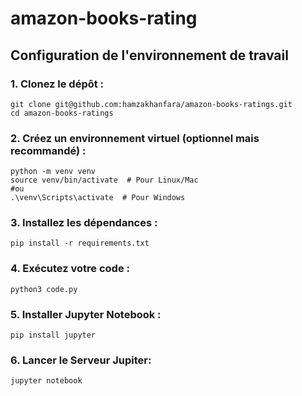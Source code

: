 # amazon-books-rating

## Configuration de l'environnement de travail

### 1. Clonez le dépôt :

   ```
   git clone git@github.com:hamzakhanfara/amazon-books-ratings.git
   cd amazon-books-ratings
   ```
### 2. Créez un environnement virtuel (optionnel mais recommandé) :
   ```
   python -m venv venv
   source venv/bin/activate  # Pour Linux/Mac
   #ou
   .\venv\Scripts\activate  # Pour Windows
  ```
### 3. Installez les dépendances :
```
pip install -r requirements.txt
```
### 4. Exécutez votre code :
```
python3 code.py
```
### 5. Installer Jupyter Notebook :
```
pip install jupyter
```
### 6. Lancer le Serveur Jupiter:
```
jupyter notebook
```
